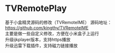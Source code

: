 # TVRemotePlay
基于小盒精灵源码的修改（TVRemoteIME）
源码地址：https://github.com/kingthy/TVRemoteIME  
主要是做一些自定义修改，方便在小米盒子上运行  
升级ijkplayer版本，支持https播放  
升级迅雷下载插件，支持磁力链接播放  
